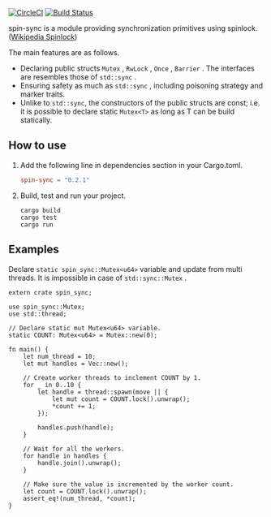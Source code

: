 [![CircleCI](https://circleci.com/gh/wbcchsyn/spin-sync-rs.svg?style=svg)](https://circleci.com/gh/wbcchsyn/spin-sync-rs)
[![Build Status](https://travis-ci.org/wbcchsyn/spin-sync-rs.svg?branch=master)](https://travis-ci.org/wbcchsyn/spin-sync-rs)

spin-sync is a module providing synchronization primitives using spinlock. ([Wikipedia Spinlock](https://en.wikipedia.org/wiki/Spinlock))

The main features are as follows.

* Declaring public structs `Mutex` , `RwLock` , `Once` , `Barrier` . The interfaces are resembles those of `std::sync` .
* Ensuring safety as much as `std::sync` , including poisoning strategy and marker traits.
* Unlike to `std::sync`, the constructors of the public structs are const; i.e. it is possible to declare
  static `Mutex<T>` as long as T can be build statically.

## How to use

1. Add the following line in dependencies section in your Cargo.toml.

   ```Cargo.toml
   spin-sync = "0.2.1"
   ```

1. Build, test and run your project.

   ```shell
   cargo build
   cargo test
   cargo run
   ```

## Examples

Declare `static spin_sync::Mutex<u64>` variable and update from multi threads.
It is impossible in case of `std::sync::Mutex` .

```
extern crate spin_sync;

use spin_sync::Mutex;
use std::thread;

// Declare static mut Mutex<u64> variable.
static COUNT: Mutex<u64> = Mutex::new(0);

fn main() {
    let num_thread = 10;
    let mut handles = Vec::new();
    
    // Create worker threads to inclement COUNT by 1.
    for _ in 0..10 {
        let handle = thread::spawn(move || {
            let mut count = COUNT.lock().unwrap();
            *count += 1;
        });

        handles.push(handle);
    }

    // Wait for all the workers.
    for handle in handles {
        handle.join().unwrap();
    }

    // Make sure the value is incremented by the worker count.
    let count = COUNT.lock().unwrap();
    assert_eq!(num_thread, *count);
}
```

